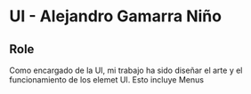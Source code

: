# UI - Alejandro Gamarra Niño
## Role
Como encargado de la UI, mi trabajo ha sido diseñar el arte y el funcionamiento de los elemet UI. Esto incluye Menus 
<!--stackedit_data:
eyJoaXN0b3J5IjpbLTE2MzU4Nzg5MSwxNTI2MDcwNDQxXX0=
-->